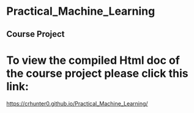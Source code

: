 # Practical_Machine_Learning

## Course Project
# To view the compiled Html doc of the course project please click this link:

https://crhunter0.github.io/Practical_Machine_Learning/
